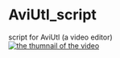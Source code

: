 # AviUtl_script
script for AviUtl (a video editor)  
[![the thumnail of the video](https://img.youtube.com/vi/41Z3rHj8KFw/0.jpg)](https://www.youtube.com/watch?v=41Z3rHj8KFw)
